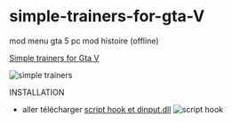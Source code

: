 # simple-trainers-for-gta-V
mod menu gta 5 pc mod histoire (offline)


<a href="https://fr.gta5-mods.com/scripts/simple-trainer-for-gtav">Simple trainers for Gta V</a>


<img class="fit-picture"
     src="https://img.gta5-mods.com/q85-w800/images/simple-trainer-for-gtav/f45d1d-optionsv.jpg"
     alt="simple trainers">


INSTALLATION

- aller télécharger <a href="http://www.dev-c.com/gtav/scripthookv/">script hook et dinput.dll</a>
 <img class="fit-picture"
     src="https://i.imgur.com/GGP68q4.png"
     alt="script hook">
